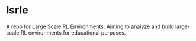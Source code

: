 # lsrle
A repo for Large Scale RL Environments. Aiming to analyze and build large-scale RL environments for educational purposes.
